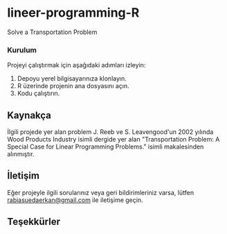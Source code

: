 # lineer-programming-R
Solve a Transportation Problem 

### Kurulum

Projeyi çalıştırmak için aşağıdaki adımları izleyin:

1. Depoyu yerel bilgisayarınıza klonlayın.
2. R üzerinde projenin ana dosyasını açın.
3. Kodu çalıştırın.

## Kaynakça

İlgili projede yer alan problem J. Reeb ve S. Leavengood'un 2002 yılında  Wood Products Industry isimli dergide yer alan "Transportation Problem: A Special Case for Linear
Programming Problems." isimli makalesinden alınmıştır. 

## İletişim

Eğer projeyle ilgili sorularınız veya geri bildirimleriniz varsa, lütfen rabiasuedaerkan@gmail.com ile iletişime geçin.

## Teşekkürler

